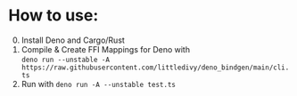 # How to use:

0. Install Deno and Cargo/Rust
1. Compile & Create FFI Mappings for Deno with <br>
   `deno run --unstable -A https://raw.githubusercontent.com/littledivy/deno_bindgen/main/cli.ts`
2. Run with `deno run -A --unstable test.ts`
